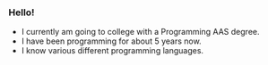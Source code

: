 ### Hello!

- I currently am going to college with a Programming AAS degree.
- I have been programming for about 5 years now.
- I know various different programming languages.
